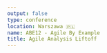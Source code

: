 ```yaml
---
output: false
type: conference
location: Warszawa 🇵🇱
name: ABE12 - Agile By Example
title: Agile Analysis Liftoff
---
```

